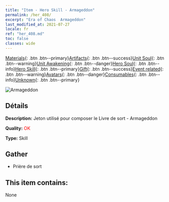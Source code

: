 ```yaml
---
title: "Item - Hero Skill - Armageddon"
permalink: /her_408/
excerpt: "Era of Chaos  Armageddon"
last_modified_at: 2021-07-27
locale: fr
ref: "her_408.md"
toc: false
classes: wide
---
```

 [Materials](/ItemsFR/){: .btn .btn--primary}[Artifacts](/ItemsFR/Artifacts/){: .btn .btn--success}[Unit Soul](/ItemsFR/UnitSoul/){: .btn .btn--warning}[Unit Awakening](/ItemsFR/UnitAwakening/){: .btn .btn--danger}[Hero Soul](/ItemsFR/HeroSoul/){: .btn .btn--info}[Hero Skill](/ItemsFR/HeroSkill/){: .btn .btn--primary}[Gift](/ItemsFR/Gift/){: .btn .btn--success}[Event related](/ItemsFR/Events/){: .btn .btn--warning}[Avatars](/ItemsFR/Avatars/){: .btn .btn--danger}[Consumables](/ItemsFR/Consumables/){: .btn .btn--info}[Unknown](/ItemsFR/Unknown/){: .btn .btn--primary}

 ![Armageddon](/images/t/ps_morishenpan.png)

## Détails
 **Description:** Jeton utilisé pour composer le Livre de sort - Armageddon

 **Quality:** <span style="color: #FF0000">OK</span>

 **Type:** Skill

## Gather

*    Prière de sort 

## This item contains:

  None

